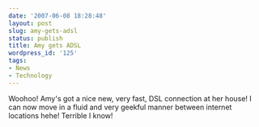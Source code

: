 ```yaml
---
date: '2007-06-08 18:28:48'
layout: post
slug: amy-gets-adsl
status: publish
title: Amy gets ADSL
wordpress_id: '125'
tags:
- News
- Technology
---
```


Woohoo! Amy's got a nice new, very fast, DSL connection at her house! I can now move in a fluid and very geekful manner between internet locations hehe! Terrible I know!
